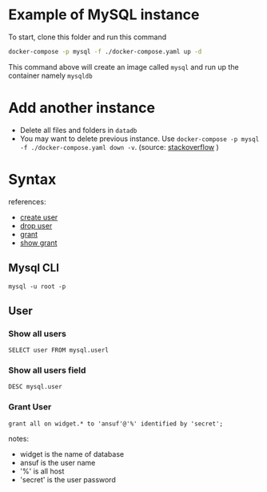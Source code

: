 # Example of MySQL instance

To start, clone this folder and run this command

```sh
docker-compose -p mysql -f ./docker-compose.yaml up -d
```

This command above will create an image called `mysql` and run up the container namely `mysqldb`

# Add another instance

- Delete all files and folders in `datadb`
- You may want to delete previous instance. Use `docker-compose -p mysql -f ./docker-compose.yaml down -v`. (source: [stackoverflow](https://stackoverflow.com/questions/59838692/mysql-root-password-is-set-but-getting-access-denied-for-user-rootlocalhost) ) 

# Syntax

references:
- [create user](https://dev.mysql.com/doc/refman/5.6/en/create-user.html)
- [drop user](https://dev.mysql.com/doc/refman/5.6/en/drop-user.html)
- [grant](https://dev.mysql.com/doc/refman/8.0/en/grant.html)
- [show grant](https://dev.mysql.com/doc/refman/8.0/en/show-grants.html)

## Mysql CLI

```
mysql -u root -p
```

## User

### Show all users

```
SELECT user FROM mysql.userl
```

### Show all users field

```
DESC mysql.user
```

### Grant User

```
grant all on widget.* to 'ansuf'@'%' identified by 'secret';
```
notes:
- widget is the name of database
- ansuf is the user name
- '%' is all host
- 'secret' is the user password
